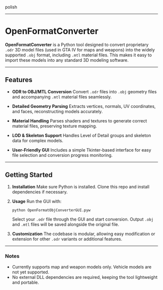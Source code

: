  polish

---

# OpenFormatConverter

**OpenFormatConverter** is a Python tool designed to convert proprietary `.odr` 3D model files (used in GTA IV for maps and weapons) into the widely supported `.obj` format, including `.mtl` material files. This makes it easy to import these models into any standard 3D modeling software.

---

## Features

* **ODR to OBJ/MTL Conversion**
  Convert `.odr` files into `.obj` geometry files and accompanying `.mtl` material files seamlessly.

* **Detailed Geometry Parsing**
  Extracts vertices, normals, UV coordinates, and faces, reconstructing models accurately.

* **Material Handling**
  Parses shaders and textures to generate correct material files, preserving texture mapping.

* **LOD & Skeleton Support**
  Handles Level of Detail groups and skeleton data for complex models.

* **User-Friendly GUI**
  Includes a simple Tkinter-based interface for easy file selection and conversion progress monitoring.

---

## Getting Started

1. **Installation**
   Make sure Python is installed. Clone this repo and install dependencies if necessary.

2. **Usage**
   Run the GUI with:

   ```bash
   python OpenFormatObjConverterGUI.pyw
   ```

   Select your `.odr` file through the GUI and start conversion. Output `.obj` and `.mtl` files will be saved alongside the original file.

3. **Customization**
   The codebase is modular, allowing easy modification or extension for other `.odr` variants or additional features.

---

### Notes

* Currently supports map and weapon models only. Vehicle models are not yet supported.
* No external DLL dependencies are required, keeping the tool lightweight and portable.
